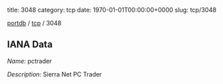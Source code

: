 title: 3048
category: tcp
date: 1970-01-01T00:00:00+0000
slug: tcp/3048

[portdb](/) / [tcp](/category/tcp.html) / 3048


## IANA Data

_Name:_ pctrader

_Description:_ Sierra Net PC Trader

